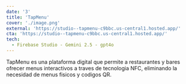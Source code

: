 ```yaml
---
date: '3'
title: 'TapMenu'
cover: './image.png'
external: 'https://studio--tapmenu-c9bbc.us-central1.hosted.app/'
cta: 'https://studio--tapmenu-c9bbc.us-central1.hosted.app/'
tech:
  - Firebase Studio - Gemini 2.5 - gpt4o
---
```


TapMenu es una plataforma digital que permite a restaurantes y bares ofrecer menus interactivos a traves de tecnologia NFC, eliminando la necesidad de menus fisicos y codigos QR.
